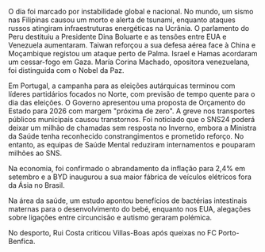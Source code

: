 O dia foi marcado por instabilidade global e nacional. No mundo, um sismo nas Filipinas causou um morto e alerta de tsunami, enquanto ataques russos atingiram infraestruturas energéticas na Ucrânia. O parlamento do Peru destituiu a Presidente Dina Boluarte e as tensões entre EUA e Venezuela aumentaram. Taiwan reforçou a sua defesa aérea face à China e Moçambique registou um ataque perto de Palma. Israel e Hamas acordaram um cessar-fogo em Gaza. María Corina Machado, opositora venezuelana, foi distinguida com o Nobel da Paz.

Em Portugal, a campanha para as eleições autárquicas terminou com líderes partidários focados no Norte, com previsão de tempo quente para o dia das eleições. O Governo apresentou uma proposta de Orçamento do Estado para 2026 com margem "próxima de zero". A greve nos transportes públicos municipais causou transtornos. Foi noticiado que o SNS24 poderá deixar um milhão de chamadas sem resposta no Inverno, embora a Ministra da Saúde tenha reconhecido constrangimentos e prometido reforço. No entanto, as equipas de Saúde Mental reduziram internamentos e pouparam milhões ao SNS.

Na economia, foi confirmado o abrandamento da inflação para 2,4% em setembro e a BYD inaugurou a sua maior fábrica de veículos elétricos fora da Ásia no Brasil.

Na área da saúde, um estudo apontou benefícios de bactérias intestinais maternas para o desenvolvimento do bebé, enquanto nos EUA, alegações sobre ligações entre circuncisão e autismo geraram polémica.

No desporto, Rui Costa criticou Villas-Boas após queixas no FC Porto-Benfica.